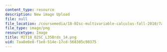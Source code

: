 ```yaml
---
content_type: resource
description: New image Upload
file: null
file_location: /coursemedia/18-02sc-multivariable-calculus-fall-2010/7aa8e6e8f1e8514e17cd568305c90375_MIT18_02SC_L35Brds_14.png
file_type: image/png
resourcetype: Image
title: MIT18_02SC_L35Brds_14.png
uid: 7aa8e6e8-f1e8-514e-17cd-568305c90375
---
```

